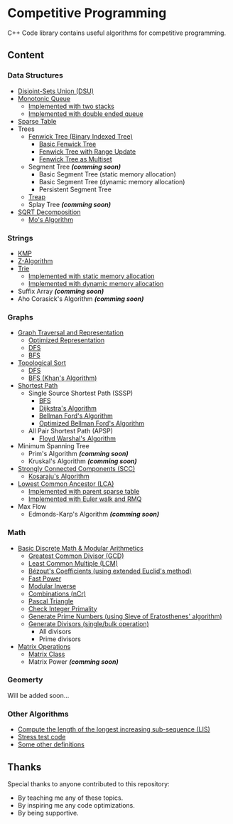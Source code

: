 # Competitive Programming

C++ Code library contains useful algorithms for competitive programming.

## Content

### Data Structures
- [Disjoint-Sets Union (DSU)](https://github.com/OmarBazaraa/Competitive-Programming/tree/master/data_structures/disjoint_sets_union)
- [Monotonic Queue](https://github.com/OmarBazaraa/Competitive-Programming/tree/master/data_structures/monotonic_queue)
	- [Implemented with two stacks](https://github.com/OmarBazaraa/Competitive-Programming/blob/master/data_structures/monotonic_queue/monotonic_queue_using_stacks.cpp)
	- [Implemented with double ended queue](https://github.com/OmarBazaraa/Competitive-Programming/blob/master/data_structures/monotonic_queue/monotonic_queue.cpp)
- [Sparse Table](https://github.com/OmarBazaraa/Competitive-Programming/tree/master/data_structures/sparse_table)
- Trees
	- [Fenwick Tree (Binary Indexed Tree)](https://github.com/OmarBazaraa/Competitive-Programming/tree/master/data_structures/fenwick_tree)
		- [Basic Fenwick Tree](https://github.com/OmarBazaraa/Competitive-Programming/blob/master/data_structures/fenwick_tree/fenwick_tree.cpp)
		- [Fenwick Tree with Range Update](https://github.com/OmarBazaraa/Competitive-Programming/blob/master/data_structures/fenwick_tree/fenwick_tree_range.cpp)
		- [Fenwick Tree as Multiset](https://github.com/OmarBazaraa/Competitive-Programming/blob/master/data_structures/fenwick_tree/multiset.cpp)
	- Segment Tree **<i>(comming soon)</i>**
		- Basic Segment Tree (static memory allocation)
		- Basic Segment Tree (dynamic memory allocation)
		- Persistent Segment Tree
	- [Treap](https://github.com/OmarBazaraa/Competitive-Programming/tree/master/data_structures/treap)
	- Splay Tree **<i>(comming soon)</i>**
- [SQRT Decomposition](https://github.com/OmarBazaraa/Competitive-Programming/tree/master/data_structures/sqrt_decomposition)
	- [Mo's Algorithm](https://github.com/OmarBazaraa/Competitive-Programming/blob/master/data_structures/sqrt_decomposition/mo_algorithm.cpp)

### Strings
- [KMP](https://github.com/OmarBazaraa/Competitive-Programming/tree/master/strings/KMP)
- [Z-Algorithm](https://github.com/OmarBazaraa/Competitive-Programming/tree/master/strings/z_algorithm)
- [Trie](https://github.com/OmarBazaraa/Competitive-Programming/tree/master/strings/trie)
	- [Implemented with static memory allocation](https://github.com/OmarBazaraa/Competitive-Programming/blob/master/strings/trie/trie_static.cpp)
	- [Implemented with dynamic memory allocation](https://github.com/OmarBazaraa/Competitive-Programming/blob/master/strings/trie/trie_dynamic.cpp)
- Suffix Array **<i>(comming soon)</i>**
- Aho Corasick's Algorithm **<i>(comming soon)</i>**

### Graphs
- [Graph Traversal and Representation](https://github.com/OmarBazaraa/Competitive-Programming/tree/master/graphs/traversal)
	- [Optimized Representation](https://github.com/OmarBazaraa/Competitive-Programming/blob/master/graphs/traversal/graph_traversal_static.cpp)
	- [DFS](https://github.com/OmarBazaraa/Competitive-Programming/blob/master/graphs/traversal/graph_traversal.cpp#L14)
	- [BFS](https://github.com/OmarBazaraa/Competitive-Programming/blob/master/graphs/traversal/graph_traversal.cpp#L25)
- [Topological Sort](https://github.com/OmarBazaraa/Competitive-Programming/tree/master/graphs/traversal)
	- [DFS](https://github.com/OmarBazaraa/Competitive-Programming/blob/master/graphs/traversal/graph_traversal.cpp#L43)
	- [BFS (Khan's Algorithm)](https://github.com/OmarBazaraa/Competitive-Programming/blob/master/graphs/traversal/graph_traversal.cpp#L59)
- [Shortest Path](https://github.com/OmarBazaraa/Competitive-Programming/tree/master/graphs/shortest_path)
	- Single Source Shortest Path (SSSP)
		- [BFS](https://github.com/OmarBazaraa/Competitive-Programming/blob/master/graphs/shortest_path/bfs.cpp)
		- [Dijkstra's Algorithm](https://github.com/OmarBazaraa/Competitive-Programming/blob/master/graphs/shortest_path/dijkstra.cpp)
		- [Bellman Ford's Algorithm](https://github.com/OmarBazaraa/Competitive-Programming/blob/master/graphs/shortest_path/bellman_ford.cpp)
		- [Optimized Bellman Ford's Algorithm]((https://github.com/OmarBazaraa/Competitive-Programming/blob/master/graphs/shortest_path/bellman_ford_optimized.cpp))
	- All Pair Shortest Path (APSP)
		- [Floyd Warshal's Algorithm](https://github.com/OmarBazaraa/Competitive-Programming/blob/master/graphs/shortest_path/floyd_warshal.cpp)
- Minimum Spanning Tree
	- Prim's Algorithm **<i>(comming soon)</i>**
	- Kruskal's Algorithm **<i>(comming soon)</i>**
- [Strongly Connected Components (SCC)](https://github.com/OmarBazaraa/Competitive-Programming/tree/master/graphs/strongly_connected_components)
	- [Kosaraju's Algorithm](https://github.com/OmarBazaraa/Competitive-Programming/blob/master/graphs/strongly_connected_components/kosaraju.cpp)
- [Lowest Common Ancestor (LCA)](https://github.com/OmarBazaraa/Competitive-Programming/tree/master/graphs/lowest_common_ancestor)
	- [Implemented with parent sparse table](https://github.com/OmarBazaraa/Competitive-Programming/blob/master/graphs/lowest_common_ancestor/LCA.cpp)
	- [Implemented with Euler walk and RMQ](https://github.com/OmarBazaraa/Competitive-Programming/blob/master/graphs/lowest_common_ancestor/LCA_Euler.cpp)
- Max Flow
	- Edmonds-Karp's Algorithm **<i>(comming soon)</i>**

### Math
- [Basic Discrete Math & Modular Arithmetics](https://github.com/OmarBazaraa/Competitive-Programming/tree/master/math)
	- [Greatest Common Divisor (GCD)](https://github.com/OmarBazaraa/Competitive-Programming/blob/master/math/math.cpp#L8)
	- [Least Common Multiple (LCM)](https://github.com/OmarBazaraa/Competitive-Programming/blob/master/math/math.cpp#L27)
	- [Bézout's Coefficients (using extended Euclid's method)](https://github.com/OmarBazaraa/Competitive-Programming/blob/master/math/math.cpp#L33)
	- [Fast Power](https://github.com/OmarBazaraa/Competitive-Programming/blob/master/math/math.cpp#L50)
	- [Modular Inverse](https://github.com/OmarBazaraa/Competitive-Programming/blob/master/math/math.cpp#L80)
	- [Combinations (nCr)](https://github.com/OmarBazaraa/Competitive-Programming/blob/master/math/math.cpp#L88)
	- [Pascal Triangle](https://github.com/OmarBazaraa/Competitive-Programming/blob/master/math/math.cpp#L103)
	- [Check Integer Primality](https://github.com/OmarBazaraa/Competitive-Programming/blob/master/math/math.cpp#L113)
	- [Generate Prime Numbers (using Sieve of Eratosthenes' algorithm)](https://github.com/OmarBazaraa/Competitive-Programming/blob/master/math/math.cpp#L126)
	- [Generate Divisors (single/bulk operation)](https://github.com/OmarBazaraa/Competitive-Programming/blob/master/math/math.cpp#L143)
		- All divisors
		- Prime divisors
- [Matrix Operations](https://github.com/OmarBazaraa/Competitive-Programming/tree/master/math)
	- [Matrix Class](https://github.com/OmarBazaraa/Competitive-Programming/blob/master/math/matrix.cpp)
	- Matrix Power **<i>(comming soon)</i>**

### Geomerty
Will be added soon...

### Other Algorithms
- [Compute the length of the longest increasing sub-sequence (LIS)](https://github.com/OmarBazaraa/Competitive-Programming/blob/master/others/others.cpp)
- [Stress test code](https://github.com/OmarBazaraa/Competitive-Programming/blob/master/others/stress.cpp)
- [Some other definitions](https://github.com/OmarBazaraa/Competitive-Programming/blob/master/others/others.cpp)

## Thanks
Special thanks to anyone contributed to this repository:
- By teaching me any of these topics.
- By inspiring me any code optimizations.
- By being supportive.